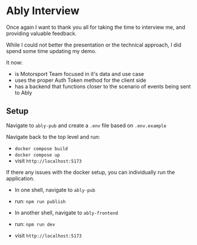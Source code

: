 # Ably Interview

Once again I want to thank you all for taking the time to interview me, and providing valuable feedback.

While I could not better the presentation or the technical approach, I did spend some time updating my demo. 

It now:
- is Motorsport Team focused in it's data and use case
- uses the proper Auth Token method for the client side
- has a backend that functions closer to the scenario of events being sent to Ably

## Setup

Navigate to `ably-pub` and create a `.env` file based on `.env.example`

Navigate back to the top level and run:
- `docker compose build`
- `docker compose up`
- visit `http://localhost:5173`

If there any issues with the docker setup, you can individually run the application.

- In one shell, navigate to `ably-pub`
- run: `npm run publish`

- In another shell, navigate to `ably-frontend`
- run: `npm run dev`

- visit `http://localhost:5173`
